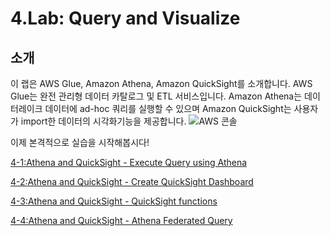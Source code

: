 # 4.Lab: Query and Visualize

## 소개

이 랩은 AWS Glue, Amazon Athena, Amazon QuickSight를 소개합니다. AWS Glue는 완전 관리형 데이터 카탈로그 및 ETL 서비스입니다. Amazon Athena는 데이터레이크 데이터에 ad-hoc 쿼리를 실행할 수 있으며 Amazon QuickSight는 사용자가 import한 데이터의 시각화기능을 제공합니다. ![AWS 콘솔](../images/lab4-intro.png)

이제 본격적으로 실습을 시작해봅시다!

[4-1:Athena and QuickSight - Execute Query using Athena](4-1AthenaNQuickSight.md)

[4-2:Athena and QuickSight - Create QuickSight Dashboard](4-2CreateQuickSightDashboard.md)

[4-3:Athena and QuickSight - QuickSight functions](4-3QuickSightFunction.md)

[4-4:Athena and QuickSight - Athena Federated Query](4-4AthenaFederatedQuery.md)

